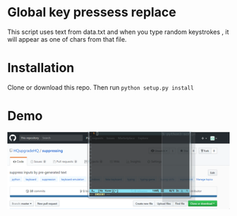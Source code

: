 # Global key pressess replace 
This script uses text from data.txt and when you type random keystrokes , it will appear as one of chars from that file.
# Installation 
Clone or download this repo. Then run `python setup.py install`
# Demo
![](https://raw.githubusercontent.com/HQupgradeHQ/suppressing/master/demo.gif)
